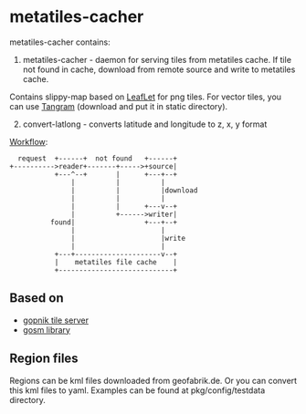 metatiles-cacher
================

metatiles-cacher contains:

1) metatiles-cacher - daemon for serving tiles from metatiles cache. If tile not found in cache,
download from remote source and write to metatiles cache.

Contains slippy-map based on [LeafLet][1] for png tiles. For vector tiles, you can use [Tangram][5]
(download and put it in static directory).

2) convert-latlong - converts latitude and longitude to z, x, y format

[Workflow][4]:

```
  request  +------+  not found   +------+
+---------->reader+-------+----->+source|
           +---^--+       |      +---+--+
               |          |          |
               |          |          |download
               |          |          |
               |          |      +---v--+
               |          +------>writer|
          found|                 +---+--+
               |                     |
               |                     |write
               |                     |
           +---+---------------------v--+
           |    metatiles file cache    |
           +----------------------------+
```

Based on
--------

* [gopnik tile server][2]
* [gosm library][3]


Region files
------------

Regions can be kml files downloaded from geofabrik.de. Or you can convert this kml files to yaml.
Examples can be found at pkg/config/testdata directory.


[1]: http://leafletjs.com
[2]: https://github.com/sputnik-maps/gopnik
[3]: https://github.com/apeyroux/gosm
[4]: http://asciiflow.com/
[5]: https://mapzen.com/documentation/vector-tiles/display-tiles/
